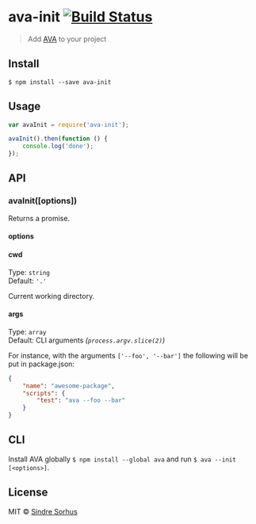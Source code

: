 # ava-init [![Build Status](https://travis-ci.org/sindresorhus/ava-init.svg?branch=master)](https://travis-ci.org/sindresorhus/ava-init)

> Add [AVA](http://ava.li) to your project


## Install

```
$ npm install --save ava-init
```


## Usage

```js
var avaInit = require('ava-init');

avaInit().then(function () {
	console.log('done');
});
```


## API

### avaInit([options])

Returns a promise.

#### options

#### cwd

Type: `string`  
Default: `'.'`

Current working directory.

#### args

Type: `array`  
Default: CLI arguments *(`process.argv.slice(2)`)*

For instance, with the arguments `['--foo', '--bar']` the following will be put in package.json:

```json
{
	"name": "awesome-package",
	"scripts": {
		"test": "ava --foo --bar"
	}
}
```


## CLI

Install AVA globally `$ npm install --global ava` and run `$ ava --init [<options>]`.


## License

MIT © [Sindre Sorhus](http://sindresorhus.com)
